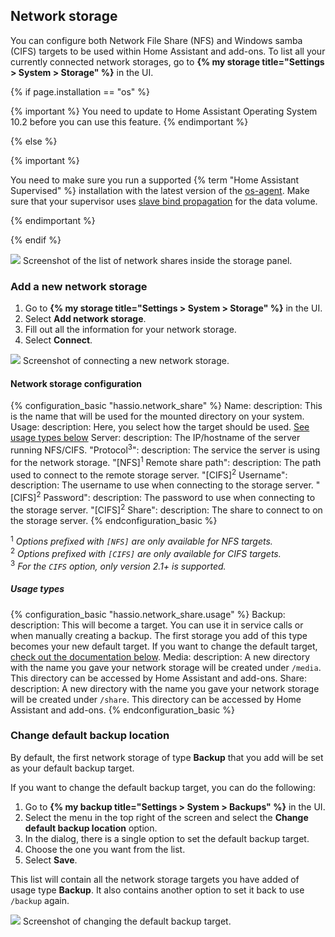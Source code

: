 ## Network storage

You can configure both Network File Share (NFS) and Windows samba (CIFS) targets to be used within Home Assistant and add-ons.
To list all your currently connected network storages, go to **{% my storage title="Settings > System > Storage" %}** in the UI.

{% if page.installation == "os" %}

{% important %}
You need to update to Home Assistant Operating System 10.2 before you can use this feature.
{% endimportant %}

{% else %}

{% important %}

You need to make sure you run a supported {% term "Home Assistant Supervised" %} installation with the latest version of the [os-agent](https://github.com/home-assistant/os-agent). Make sure that your supervisor uses [slave bind propagation](https://docs.docker.com/storage/bind-mounts/#configure-bind-propagation) for the data volume.

{% endimportant %}

{% endif %}

<p class='img'>
  <picture>
    <source srcset="/images/screenshots/network-storage/list_dark.png" media="(prefers-color-scheme: dark)">
    <img src="/images/screenshots/network-storage/list_light.png">
  </picture>
  Screenshot of the list of network shares inside the storage panel.
</p>

### Add a new network storage

1. Go to **{% my storage title="Settings > System > Storage" %}** in the UI.
2. Select **Add network storage**.
3. Fill out all the information for your network storage.
4. Select **Connect**.

<p class='img'>
  <picture>
    <source srcset="/images/screenshots/network-storage/connect_dark.png" media="(prefers-color-scheme: dark)">
    <img src="/images/screenshots/network-storage/connect_light.png">
  </picture>
  Screenshot of connecting a new network storage.
</p>

#### Network storage configuration

{% configuration_basic "hassio.network_share" %}
Name:
  description: This is the name that will be used for the mounted directory on your system.
Usage:
  description: Here, you select how the target should be used. [See usage types below](#usage-types)
Server:
  description: The IP/hostname of the server running NFS/CIFS.
"Protocol<sup>3</sup>":
  description: The service the server is using for the network storage.
"[NFS]<sup>1</sup> Remote share path":
  description: The path used to connect to the remote storage server.
"[CIFS]<sup>2</sup> Username":
  description: The username to use when connecting to the storage server.
"[CIFS]<sup>2</sup> Password":
  description: The password to use when connecting to the storage server.
"[CIFS]<sup>2</sup> Share":
  description: The share to connect to on the storage server.
{% endconfiguration_basic %}

<sup>1</sup> _Options prefixed with `[NFS]` are only available for NFS targets._<br>
<sup>2</sup> _Options prefixed with `[CIFS]` are only available for CIFS targets._<br>
<sup>3</sup> _For the `CIFS` option, only version 2.1+ is supported._<br>

##### Usage types

{% configuration_basic "hassio.network_share.usage" %}
Backup:
  description: This will become a target.  You can use it in service calls or when manually creating a backup. The first storage you add of this type becomes your new default target. If you want to change the default target, [check out the documentation below](#change-default-backup-location).
Media:
  description: A new directory with the name you gave your network storage will be created under `/media`. This directory can be accessed by Home Assistant and add-ons.
Share:
  description: A new directory with the name you gave your network storage will be created under `/share`.  This directory can be accessed by Home Assistant and add-ons.
{% endconfiguration_basic %}

### Change default backup location

By default, the first network storage of type **Backup** that you add will be set as your default backup target.

If you want to change the default backup target, you can do the following:

1. Go to **{% my backup title="Settings > System > Backups" %}** in the UI.
2. Select the menu in the top right of the screen and select the **Change default backup location** option.
3. In the dialog, there is a single option to set the default backup target.
4. Choose the one you want from the list.
5. Select **Save**.

This list will contain all the network storage targets you have added of usage type **Backup**. It also contains another option to set it back to use `/backup` again.

<p class='img'>
  <picture>
    <source srcset="/images/screenshots/network-storage/change_backup_dark.png" media="(prefers-color-scheme: dark)">
    <img src="/images/screenshots/network-storage/change_backup_light.png">
  </picture>
  Screenshot of changing the default backup target.
</p>
